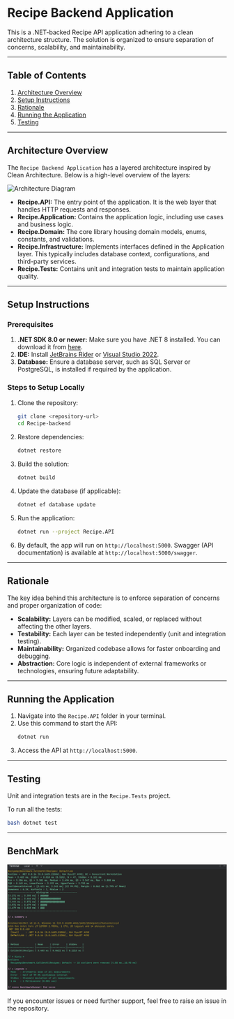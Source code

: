 # Recipe Backend Application

This is a .NET-backed Recipe API application adhering to a clean architecture structure. The solution is organized to ensure separation of concerns, scalability, and maintainability.

---

## Table of Contents
1. [Architecture Overview](#architecture-overview)
2. [Setup Instructions](#setup-instructions)
3. [Rationale](#rationale)
4. [Running the Application](#running-the-application)
5. [Testing](#testing)

---

## Architecture Overview

The `Recipe Backend Application` has a layered architecture inspired by Clean Architecture. Below is a high-level overview of the layers:

![Architecture Diagram](./docs/architecture-diagram.png)

- **Recipe.API:** The entry point of the application. It is the web layer that handles HTTP requests and responses.
- **Recipe.Application:** Contains the application logic, including use cases and business logic.
- **Recipe.Domain:** The core library housing domain models, enums, constants, and validations.
- **Recipe.Infrastructure:** Implements interfaces defined in the Application layer. This typically includes database context, configurations, and third-party services.
- **Recipe.Tests:** Contains unit and integration tests to maintain application quality.

---

## Setup Instructions

### Prerequisites
1. **.NET SDK 8.0 or newer:** Make sure you have .NET 8 installed. You can download it from [here](https://dotnet.microsoft.com/download).
2. **IDE:** Install [JetBrains Rider](https://www.jetbrains.com/rider/) or [Visual Studio 2022](https://visualstudio.microsoft.com/).
3. **Database:** Ensure a database server, such as SQL Server or PostgreSQL, is installed if required by the application.

### Steps to Setup Locally
1. Clone the repository:
   ```bash
   git clone <repository-url>
   cd Recipe-backend
   ```

2. Restore dependencies:
   ```bash
   dotnet restore
   ```

3. Build the solution:
   ```bash
   dotnet build
   ```

4. Update the database (if applicable):
   ```bash
   dotnet ef database update
   ```

5. Run the application:
   ```bash
   dotnet run --project Recipe.API
   ```

6. By default, the app will run on `http://localhost:5000`. Swagger (API documentation) is available at `http://localhost:5000/swagger`.

---

## Rationale

The key idea behind this architecture is to enforce separation of concerns and proper organization of code:
- **Scalability:** Layers can be modified, scaled, or replaced without affecting the other layers.
- **Testability:** Each layer can be tested independently (unit and integration testing).
- **Maintainability:** Organized codebase allows for faster onboarding and debugging.
- **Abstraction:** Core logic is independent of external frameworks or technologies, ensuring future adaptability.

---

## Running the Application

1. Navigate into the `Recipe.API` folder in your terminal.
2. Use this command to start the API:
   ```bash
   dotnet run
   ```
3. Access the API at `http://localhost:5000`.

---

## Testing

Unit and integration tests are in the `Recipe.Tests` project.

To run all the tests:

```bash
bash dotnet test
```


---

## BenchMark

![img.png](img.png)

If you encounter issues or need further support, feel free to raise an issue in the repository.
